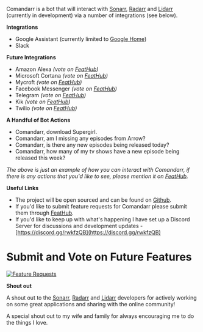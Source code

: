 Comandarr is a bot that will interact with [Sonarr](https://github.com/Sonarr/Sonarr), [Radarr](https://github.com/Radarr/Radarr) and [Lidarr](https://github.com/mattman86/Lidarr) (currently in development) via a number of integrations (see below).

**Integrations** 

* Google Assistant (currently limited to [Google Home](https://madeby.google.com/home/))
* Slack

**Future Integrations**

* Amazon Alexa *(vote on [FeatHub](http://feathub.com/Comandarr/Comandarr))*
* Microsoft Cortana *(vote on [FeatHub](http://feathub.com/Comandarr/Comandarr))*
* Mycroft *(vote on [FeatHub](http://feathub.com/Comandarr/Comandarr))*
* Facebook Messenger *(vote on [FeatHub](http://feathub.com/Comandarr/Comandarr))*
* Telegram *(vote on [FeatHub](http://feathub.com/Comandarr/Comandarr))*
* Kik *(vote on [FeatHub](http://feathub.com/Comandarr/Comandarr))*
* Twilio *(vote on [FeatHub](http://feathub.com/Comandarr/Comandarr))*

**A Handful of Bot Actions**

* Comandarr, download Supergirl.
* Comandarr, am I missing any episodes from Arrow?
* Comandarr, is there any new episodes being released today?
* Comandarr, how many of my tv shows have a new episode being released this week?

*The above is just an example of how you can interact with Comandarr, if there is any actions that you'd like to see, please mention it on [FeatHub](http://feathub.com/Comandarr/Comandarr).*

**Useful Links**

* The project will be open sourced and can be found on [Github](https://github.com/Comandarr/Comandarr). 
* If you'd like to submit feature requests for Comandarr please submit them through [FeatHub](http://feathub.com/Comandarr/Comandarr).
* If you'd like to keep up with what's happening I have set up a Discord Server for discussions and development updates - [https://discord.gg/rwkfzQB](https://discord.gg/rwkfzQB) 

# Submit and Vote on Future Features

[![Feature Requests](http://feathub.com/Comandarr/Comandarr?format=svg)](http://feathub.com/Comandarr/Comandarr)

**Shout out**

A shout out to the [Sonarr](https://github.com/Sonarr/Sonarr), [Radarr](https://github.com/Radarr/Radarr) and [Lidarr](https://github.com/mattman86/Lidarr) developers for actively working on some great applications and sharing with the online community!

A special shout out to my wife and family for always encouraging me to do the things I love.

